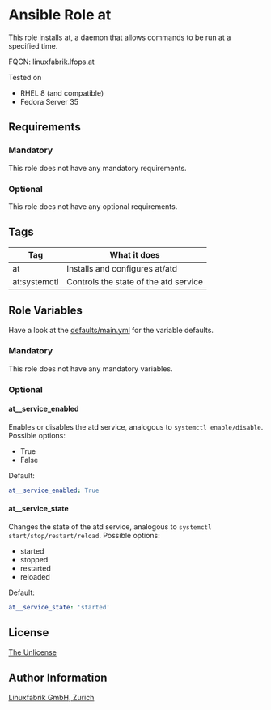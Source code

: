 # Ansible Role at

This role installs at, a daemon that allows commands to be run at a specified time.

FQCN: linuxfabrik.lfops.at

Tested on

* RHEL 8 (and compatible)
* Fedora Server 35

## Requirements

### Mandatory

This role does not have any mandatory requirements.

### Optional

This role does not have any optional requirements.


## Tags

| Tag          | What it does                         |
| ---          | ------------                         |
| at           | Installs and configures at/atd       |
| at:systemctl | Controls the state of the atd service |


## Role Variables

Have a look at the [defaults/main.yml](https://github.com/Linuxfabrik/lfops/blob/main/roles/at/defaults/main.yml) for the variable defaults.


### Mandatory

This role does not have any mandatory variables.


### Optional

#### at__service_enabled

Enables or disables the atd service, analogous to `systemctl enable/disable`. Possible options:

* True
* False

Default:
```yaml
at__service_enabled: True
```


#### at__service_state

Changes the state of the atd service, analogous to `systemctl start/stop/restart/reload`. Possible options:

* started
* stopped
* restarted
* reloaded

Default:
```yaml
at__service_state: 'started'
```


## License

[The Unlicense](https://unlicense.org/)


## Author Information

[Linuxfabrik GmbH, Zurich](https://www.linuxfabrik.ch)
